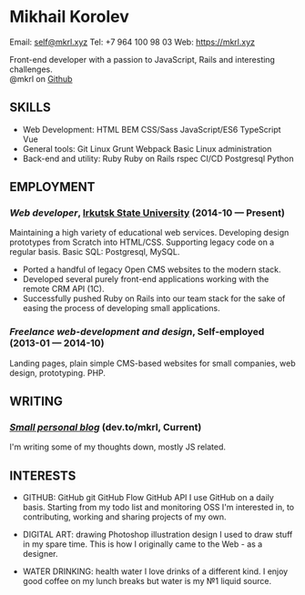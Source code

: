 Mikhail Korolev
============
Email: self@mkrl.xyz
Tel: +7 964 100 98 03
Web: https://mkrl.xyz

Front-end developer with a passion to JavaScript, Rails and interesting challenges.<br>@mkrl on <a href='https://github.com/mkrl' target='_blank'>Github</a>

## SKILLS

  - Web Development: HTML BEM CSS/Sass JavaScript/ES6 TypeScript Vue 
  - General tools: Git Linux Grunt Webpack Basic Linux administration 
  - Back-end and utility: Ruby Ruby on Rails rspec CI/CD Postgresql Python 

## EMPLOYMENT

### *Web developer*, [Irkutsk State University](https://isu.ru) (2014-10 — Present)

Maintaining a high variety of educational web services. Developing design prototypes from Scratch into HTML/CSS. Supporting legacy code on a regular basis. Basic SQL: Postgresql, MySQL.
  - Ported a handful of legacy Open CMS websites to the modern stack.
  - Developed several purely front-end applications working with the remote CRM API (1C).
  - Successfully pushed Ruby on Rails into our team stack for the sake of easing the process of developing small applications.

### *Freelance web-development and design*, Self-employed (2013-01 — 2014-10)

Landing pages, plain simple CMS-based websites for small companies, web design, prototyping. PHP.







## WRITING

### ***[Small personal blog](https://dev.to/mkrl)*** (dev.to/mkrl, Current)
I'm writing some of my thoughts down, mostly JS related.








## INTERESTS

- GITHUB: GitHub git GitHub Flow GitHub API 
I use GitHub on a daily basis. Starting from my todo list and monitoring OSS I'm interested in, to contributing, working and sharing projects of my own.

- DIGITAL ART: drawing Photoshop illustration design 
I used to draw stuff in my spare time. This is how I originally came to the Web - as a designer.

- WATER DRINKING: health water 
I love drinks of a different kind. I enjoy good coffee on my lunch breaks but water is my №1 liquid source.


